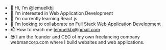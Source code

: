 - 👋 Hi, I’m @lemuelkbj
- 👀 I’m interested in Web Application Development
- 🌱 I’m currently learning React.js
- 💞️ I’m looking to collaborate on Full Stack Web Application Development
- 📫 How to reach me lemuelkbj@gmail.com
- 😎 I am the founder and CEO of my own freelancing company webmancorp.com where I build websites and web applications.
<!---
lemuelkbj/lemuelkbj is a ✨ special ✨ repository because its `README.md` (this file) appears on your GitHub profile.
You can click the Preview link to take a look at your changes.
--->
